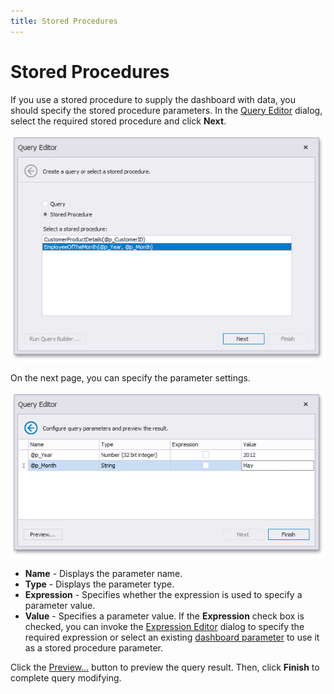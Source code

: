 ```yaml
---
title: Stored Procedures
---
```

# Stored Procedures
If you use a stored procedure to supply the dashboard with data, you should specify the stored procedure parameters. In the [Query Editor](using-the-query-editor.md) dialog, select the required stored procedure and click **Next**.

![QueryEditorDialog_StoredProcedure](../../../images/img118171.png)

On the next page, you can specify the parameter settings.

![QueryEditorDialog_StoredProcedureParameters](../../../images/img118172.png)
* **Name** - Displays the parameter name.
* **Type** - Displays the parameter type.
* **Expression** - Specifies whether the expression is used to specify a parameter value.
* **Value** - Specifies a parameter value. If the **Expression** check box is checked, you can invoke the [Expression Editor](../../../../interface-elements-for-desktop/articles/expression-editor.md) dialog to specify the required expression or select an existing [dashboard parameter](../data-analysis/using-dashboard-parameters.md) to use it as a stored procedure parameter.

Click the [Preview...](preview-data.md) button to preview the query result. Then, click **Finish** to complete query modifying.